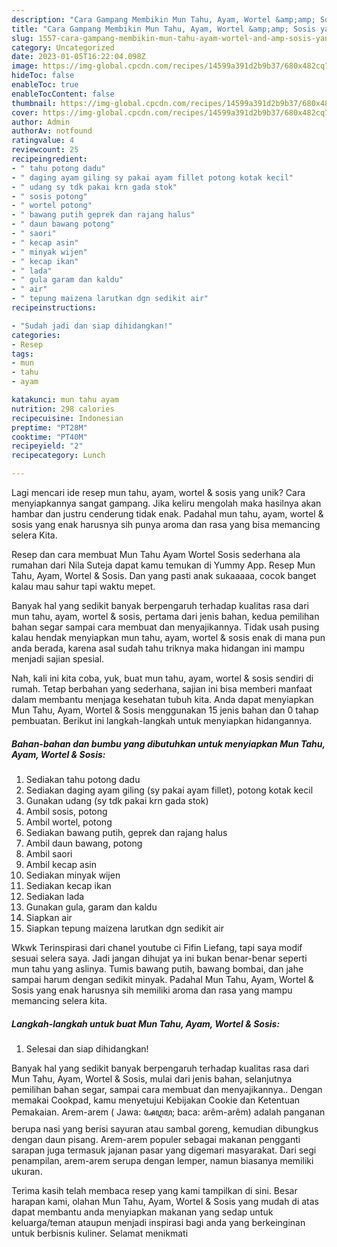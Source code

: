 ```yaml
---
description: "Cara Gampang Membikin Mun Tahu, Ayam, Wortel &amp;amp; Sosis yang Mantap"
title: "Cara Gampang Membikin Mun Tahu, Ayam, Wortel &amp;amp; Sosis yang Mantap"
slug: 1557-cara-gampang-membikin-mun-tahu-ayam-wortel-and-amp-sosis-yang-mantap
category: Uncategorized
date: 2023-01-05T16:22:04.098Z
image: https://img-global.cpcdn.com/recipes/14599a391d2b9b37/680x482cq70/mun-tahu-ayam-wortel-sosis-foto-resep-utama.jpg
hideToc: false
enableToc: true
enableTocContent: false
thumbnail: https://img-global.cpcdn.com/recipes/14599a391d2b9b37/680x482cq70/mun-tahu-ayam-wortel-sosis-foto-resep-utama.jpg
cover: https://img-global.cpcdn.com/recipes/14599a391d2b9b37/680x482cq70/mun-tahu-ayam-wortel-sosis-foto-resep-utama.jpg
author: Admin
authorAv: notfound
ratingvalue: 4
reviewcount: 25
recipeingredient:
- " tahu potong dadu"
- " daging ayam giling sy pakai ayam fillet potong kotak kecil"
- " udang sy tdk pakai krn gada stok"
- " sosis potong"
- " wortel potong"
- " bawang putih geprek dan rajang halus"
- " daun bawang potong"
- " saori"
- " kecap asin"
- " minyak wijen"
- " kecap ikan"
- " lada"
- " gula garam dan kaldu"
- " air"
- " tepung maizena larutkan dgn sedikit air"
recipeinstructions:

- "Sudah jadi dan siap dihidangkan!"
categories:
- Resep
tags:
- mun
- tahu
- ayam

katakunci: mun tahu ayam 
nutrition: 298 calories
recipecuisine: Indonesian
preptime: "PT28M"
cooktime: "PT40M"
recipeyield: "2"
recipecategory: Lunch

---
```





Lagi mencari ide resep mun tahu, ayam, wortel &amp; sosis yang unik? Cara menyiapkannya sangat gampang. Jika keliru mengolah maka hasilnya akan hambar dan justru cenderung tidak enak. Padahal mun tahu, ayam, wortel &amp; sosis yang enak harusnya sih punya aroma dan rasa yang bisa memancing selera Kita.





Resep dan cara membuat Mun Tahu Ayam Wortel Sosis sederhana ala rumahan dari Nila Suteja dapat kamu temukan di Yummy App. Resep Mun Tahu, Ayam, Wortel &amp; Sosis. Dan yang pasti anak sukaaaaa, cocok banget kalau mau sahur tapi waktu mepet.

Banyak hal yang sedikit banyak berpengaruh terhadap kualitas rasa dari mun tahu, ayam, wortel &amp; sosis, pertama dari jenis bahan, kedua pemilihan bahan segar sampai cara membuat dan menyajikannya. Tidak usah pusing kalau hendak menyiapkan mun tahu, ayam, wortel &amp; sosis enak di mana pun anda berada, karena asal sudah tahu triknya maka hidangan ini mampu menjadi sajian spesial.






Nah, kali ini kita coba, yuk, buat mun tahu, ayam, wortel &amp; sosis sendiri di rumah. Tetap berbahan yang sederhana, sajian ini bisa memberi manfaat dalam membantu menjaga kesehatan tubuh kita. Anda dapat menyiapkan Mun Tahu, Ayam, Wortel &amp; Sosis menggunakan 15 jenis bahan dan 0 tahap pembuatan. Berikut ini langkah-langkah untuk menyiapkan hidangannya.

<!--inarticleads1-->

##### Bahan-bahan dan bumbu yang dibutuhkan untuk menyiapkan Mun Tahu, Ayam, Wortel &amp; Sosis:

1. Sediakan  tahu potong dadu
1. Sediakan  daging ayam giling (sy pakai ayam fillet), potong kotak kecil
1. Gunakan  udang (sy tdk pakai krn gada stok)
1. Ambil  sosis, potong
1. Ambil  wortel, potong
1. Sediakan  bawang putih, geprek dan rajang halus
1. Ambil  daun bawang, potong
1. Ambil  saori
1. Ambil  kecap asin
1. Sediakan  minyak wijen
1. Sediakan  kecap ikan
1. Sediakan  lada
1. Gunakan  gula, garam dan kaldu
1. Siapkan  air
1. Siapkan  tepung maizena larutkan dgn sedikit air


Wkwk Terinspirasi dari chanel youtube ci Fifin Liefang, tapi saya modif sesuai selera saya. Jadi jangan dihujat ya ini bukan benar-benar seperti mun tahu yang aslinya. Tumis bawang putih, bawang bombai, dan jahe sampai harum dengan sedikit minyak. Padahal Mun Tahu, Ayam, Wortel &amp; Sosis yang enak harusnya sih memiliki aroma dan rasa yang mampu memancing selera kita. 

<!--inarticleads2-->

##### Langkah-langkah untuk buat Mun Tahu, Ayam, Wortel &amp; Sosis:


1. Selesai dan siap dihidangkan!

Banyak hal yang sedikit banyak berpengaruh terhadap kualitas rasa dari Mun Tahu, Ayam, Wortel &amp; Sosis, mulai dari jenis bahan, selanjutnya pemilihan bahan segar, sampai cara membuat dan menyajikannya.. Dengan memakai Cookpad, kamu menyetujui Kebijakan Cookie dan Ketentuan Pemakaian. Arem-arem ( Jawa: ꦄꦉꦩ; baca: arêm-arêm) adalah panganan berupa nasi yang berisi sayuran atau sambal goreng, kemudian dibungkus dengan daun pisang. Arem-arem populer sebagai makanan pengganti sarapan juga termasuk jajanan pasar yang digemari masyarakat. Dari segi penampilan, arem-arem serupa dengan lemper, namun biasanya memiliki ukuran. 

Terima kasih telah membaca resep yang kami tampilkan di sini. Besar harapan kami, olahan Mun Tahu, Ayam, Wortel &amp; Sosis yang mudah di atas dapat membantu anda menyiapkan makanan yang sedap untuk keluarga/teman ataupun menjadi inspirasi bagi anda yang berkeinginan untuk berbisnis kuliner. Selamat menikmati
